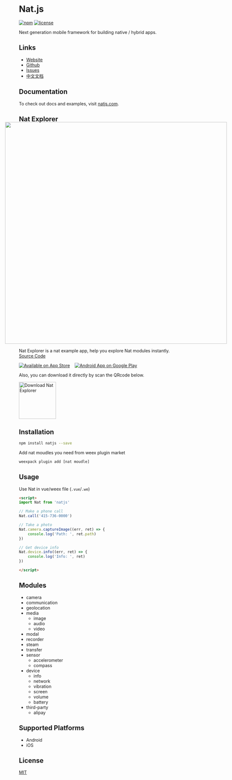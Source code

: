 # Nat.js

[![npm](https://badge.fury.io/js/natjs.svg)](https://www.npmjs.com/package/natjs)
[![license](https://img.shields.io/npm/l/natjs.svg)](https://www.npmjs.com/package/natjs)

Next generation mobile framework for building native / hybrid apps.

## Links

- [Website](http://natjs.com/)
- [Github](https://github.com/natjs/)
- [Issues](https://github.com/natjs/nat/issues)
- [中文文档](http://natjs.com/#/zh-cn/)

## Documentation
To check out docs and examples, visit [natjs.com](http://natjs.com/).

## Nat Explorer
<img src="http://natjs.com/_assets/images/nat_screen_view.png" width="720" style="max-width: 720px; margin: -4% 0 0 -9%;">

Nat Explorer is a nat example app, help you explore Nat modules instantly. [Source Code](https://github.com/natjs/nat-explorer)

[![Available on App Store](http://natjs.com/_assets/images/btn_app_store.svg)](https://itunes.apple.com/us/app/nat-explorer/id1262312650)
&nbsp;&nbsp;
[![Android App on Google Play](http://natjs.com/_assets/images/btn_google_play.svg)](https://play.google.com/store/apps/details?id=com.instapp.natex)

Also, you can download it directly by scan the QRcode below.

<img src="http://natjs.com/_assets/images/nat-explorer_qrcode-s.png" alt="Download Nat Explorer" width="120" style="display: block;">

## Installation

```bash
npm install natjs --save
```

Add nat moudles you need from weex plugin market

```bash
weexpack plugin add [nat moudle]
```

## Usage

Use Nat in vue/weex file (`.vue`/`.we`)

```html
<script>
import Nat from 'natjs'

// Make a phone call
Nat.call('415-736-0000')

// Take a photo
Nat.camera.captureImage((err, ret) => {
    console.log('Path: ', ret.path)
})

// Get device info
Nat.device.info((err, ret) => {
    console.log('Info: ', ret)
})

</script>
```

## Modules

- camera
- communication
- geolocation
- media
    - image
    - audio
    - video
- modal
- recorder
- steam
- transfer
- sensor
    - accelerometer
    - compass
- device
    - info
    - network
    - vibration
    - screen
    - volume
    - battery
- third-party
    - alipay

## Supported Platforms

- Android
- iOS

## License

[MIT](http://opensource.org/licenses/MIT)

